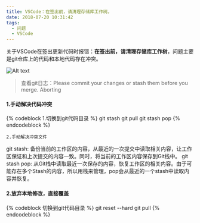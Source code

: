```yaml
---
title: VSCode：在签出前，请清理存储库工作树。
date: 2018-07-20 10:31:42
tags: 
  - 问题
  - VSCode
---
```


关于VSCode在签出更新代码时报错：**在签出前，请清理存储库工作树**，问题主要是git仓库上的代码和本地代码存在冲突。

![Alt text](https://s1.ax1x.com/2018/07/20/P3hXUe.png)

> 查看git日志：Please commit your changes or stash them before you merge. Aborting

#### 1.手动解决代码冲突

  {% codeblock 1.切换到git代码目录 %}
    git stash
    git pull
    git stash pop
  {% endcodeblock %}

    2.手动解决冲突文件

git stash: 备份当前的工作区的内容，从最近的一次提交中读取相关内容，让工作区保证和上次提交的内容一致。同时，将当前的工作区内容保存到Git栈中。
git stash pop: 从Git栈中读取最近一次保存的内容，恢复工作区的相关内容。由于可能存在多个Stash的内容，所以用栈来管理，pop会从最近的一个stash中读取内容并恢复。

#### 2.放弃本地修改，直接覆盖

  {% codeblock 切换到git代码目录 %}
    git reset --hard
    git pull
  {% endcodeblock %}
